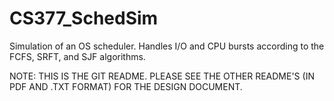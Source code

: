CS377_SchedSim
==============

Simulation of an OS scheduler. Handles I/O and CPU bursts according to the FCFS, SRFT, and SJF algorithms. 

NOTE: THIS IS THE GIT README. PLEASE SEE THE OTHER README'S (IN PDF AND .TXT FORMAT) FOR THE DESIGN DOCUMENT.